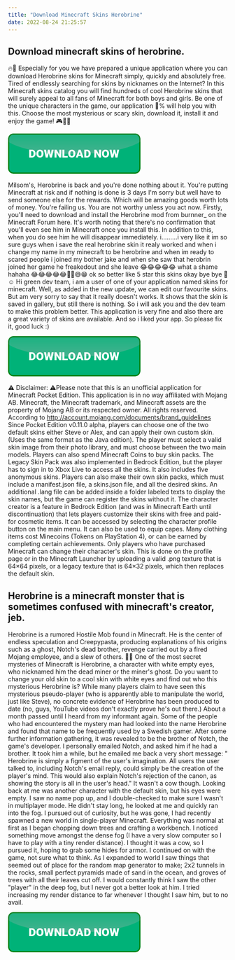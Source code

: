 ```yaml
---
title: "Download Minecraft Skins Herobrine"
date: 2022-08-24 21:25:57
---
```


## Download minecraft skins of herobrine.

🔥👻 Especially for you we have prepared a unique application where you can download Herobrine skins for Minecraft simply, quickly and absolutely free. Tired of endlessly searching for skins by nicknames on the Internet? In this Minecraft skins catalog you will find hundreds of cool Herobrine skins that will surely appeal to all fans of Minecraft for both boys and girls. Be one of the unique characters in the game, our application 💯% will help you with this. Choose the most mysterious or scary skin, download it, install it and enjoy the game! 🎮🌟👻

[![button](https://github.com/minecraftbay/minecraftbay.github.io/blob/main/dlbutton.png?raw=true)](https://minecraftsync.com/download-minecraft-skin)


Milsom's, Herobrine is back and you're done nothing about it. You're putting Minecraft at risk and if nothing is done is 3 days I'm sorry but well have to send someone else for the rewards. Which will be amazing goods worth lots of money. You're failing us. You are not worthy unless you act now.
Firstly, you'll need to download and install the Herobrine mod from burnner_ on the Minecraft Forum here. It's worth noting that there's no confirmation that you'll even see him in Minecraft once you install this. In addition to this, when you do see him he will disappear immediately.
i.........i very like it im so sure guys when i save the real herobrine skin it realy worked and when i change my name in my minecraft to be herobrine and when im ready to scared people i joined my bother jake and when she saw that herobrin joined her game he freakedout and she leave 😂😂😂😂😂 what a shame hahaha 😂😂😂😂😂🤣🤣😅😁 ok so better like 5 star this skins okay bye bye 🙂☺
Hi green dev team, i am a user of one of your application named skins for minecraft. Well, as added in the new update, we can edit our favourite skins. But am very sorry to say that it really doesn't works. It shows that the skin is saved in gallery, but still there is nothing. So i will ask you and the dev team to make this problem better. This application is very fine and also there are a great variety of skins are available. And so i liked your app. So please fix it, good luck :)

[![button](https://github.com/minecraftbay/minecraftbay.github.io/blob/main/dlbutton.png?raw=true)](https://minecraftsync.com/download-minecraft-skin)


⚠️ Disclaimer: ⚠️Please note that this is an unofficial application for Minecraft Pocket Edition. This application is in no way affiliated with Mojang AB. Minecraft, the Minecraft trademark, and Minecraft assets are the property of Mojang AB or its respected owner. All rights reserved. According to http://account.mojang.com/documents/brand_guidelines
Since Pocket Edition v0.11.0 alpha, players can choose one of the two default skins either Steve or Alex, and can apply their own custom skin. (Uses the same format as the Java edition). The player must select a valid skin image from their photo library, and must choose between the two main models. Players can also spend Minecraft Coins to buy skin packs. The Legacy Skin Pack was also implemented in Bedrock Edition, but the player has to sign in to Xbox Live to access all the skins. It also includes five anonymous skins. Players can also make their own skin packs, which must include a manifest.json file, a skins.json file, and all the desired skins. An additional .lang file can be added inside a folder labeled texts to display the skin names, but the game can register the skins without it.
The character creator is a feature in Bedrock Edition (and was in Minecraft Earth until discontinuation) that lets players customize their skins with free and paid-for cosmetic items. It can be accessed by selecting the character profile button on the main menu. It can also be used to equip capes. Many clothing items cost Minecoins (Tokens on PlayStation 4), or can be earned by completing certain achievements.
Only players who have purchased Minecraft can change their character's skin. This is done on the profile page or in the Minecraft Launcher by uploading a valid .png texture that is 64×64 pixels, or a legacy texture that is 64×32 pixels, which then replaces the default skin.

## Herobrine is a minecraft monster that is sometimes confused with minecraft's creator, jeb.

Herobrine is a rumored Hostile Mob found in Minecraft. He is the center of endless speculation and Creepypasta, producing explanations of his origins such as a ghost, Notch's dead brother, revenge carried out by a fired Mojang employee, and a slew of others.
🌟👻 One of the most secret mysteries of Minecraft is Herobrine, a character with white empty eyes, who nicknamed him the dead miner or the miner's ghost. Do you want to change your old skin to a cool skin with white eyes and find out who this mysterious Herobrine is?
While many players claim to have seen this mysterious pseudo-player (who is apparently able to manipulate the world, just like Steve), no concrete evidence of Herobrine has been produced to date (no, guys, YouTube videos don't exactly prove he's out there.)
About a month passed until I heard from my informant again. Some of the people who had encountered the mystery man had looked into the name Herobrine and found that name to be frequently used by a Swedish gamer. After some further information gathering, it was revealed to be the brother of Notch, the game's developer. I personally emailed Notch, and asked him if he had a brother. It took him a while, but he emailed me back a very short message:
" Herobrine is simply a figment of the user's imagination. All users the user talked to, including Notch's email reply, could simply be the creation of the player's mind. This would also explain Notch's rejection of the canon, as showing the story is all in the user's head."
It wasn't a cow though. Looking back at me was another character with the default skin, but his eyes were empty. I saw no name pop up, and I double-checked to make sure I wasn't in multiplayer mode. He didn't stay long, he looked at me and quickly ran into the fog. I pursued out of curiosity, but he was gone,
I had recently spawned a new world in single-player Minecraft. Everything was normal at first as I began chopping down trees and crafting a workbench. I noticed something move amongst the dense fog (I have a very slow computer so I have to play with a tiny render distance). I thought it was a cow, so I pursued it, hoping to grab some hides for armor.
I continued on with the game, not sure what to think. As I expanded to world I saw things that seemed out of place for the random map generator to make; 2x2 tunnels in the rocks, small perfect pyramids made of sand in the ocean, and groves of trees with all their leaves cut off. I would constantly think I saw the other "player" in the deep fog, but I never got a better look at him. I tried increasing my render distance to far whenever I thought I saw him, but to no avail.


[![button](https://github.com/minecraftbay/minecraftbay.github.io/blob/main/dlbutton.png?raw=true)](https://minecraftsync.com/download-minecraft-skin)